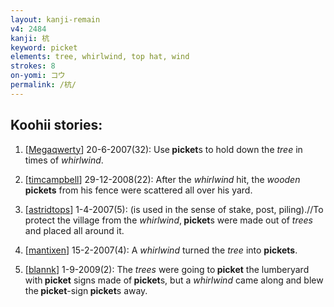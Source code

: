 ```yaml
---
layout: kanji-remain
v4: 2484
kanji: 杭
keyword: picket
elements: tree, whirlwind, top hat, wind
strokes: 8
on-yomi: コウ
permalink: /杭/
---
```


## Koohii stories: 

1) [<a href="http://kanji.koohii.com/profile/Megaqwerty">Megaqwerty</a>] 20-6-2007(32): Use<strong> picket</strong>s to hold down the <em>tree</em> in times of <em>whirlwind</em>.

2) [<a href="http://kanji.koohii.com/profile/timcampbell">timcampbell</a>] 29-12-2008(22): After the <em>whirlwind</em> hit, the <em>wooden</em> <strong>pickets</strong> from his fence were scattered all over his yard.

3) [<a href="http://kanji.koohii.com/profile/astridtops">astridtops</a>] 1-4-2007(5): (is used in the sense of stake, post, piling).//To protect the village from the <em>whirlwind</em>,<strong> picket</strong>s were made out of <em>trees</em> and placed all around it.

4) [<a href="http://kanji.koohii.com/profile/mantixen">mantixen</a>] 15-2-2007(4): A <em>whirlwind</em> turned the <em>tree</em> into <strong>pickets</strong>.

5) [<a href="http://kanji.koohii.com/profile/blannk">blannk</a>] 1-9-2009(2): The <em>trees</em> were going to<strong> picket</strong> the lumberyard with<strong> picket</strong> signs made of<strong> picket</strong>s, but a <em>whirlwind</em> came along and blew the<strong> picket</strong>-sign<strong> picket</strong>s away.

